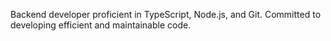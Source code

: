 Backend developer proficient in TypeScript, Node.js, and Git. Committed to developing efficient and maintainable code.
